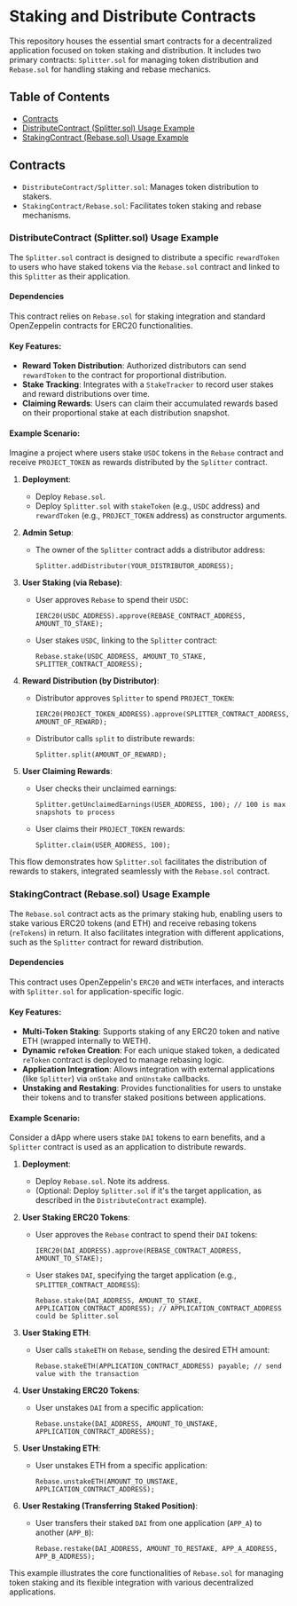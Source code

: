 # Staking and Distribute Contracts

This repository houses the essential smart contracts for a decentralized application focused on token staking and distribution. It includes two primary contracts: `Splitter.sol` for managing token distribution and `Rebase.sol` for handling staking and rebase mechanics.

## Table of Contents

- [Contracts](#contracts)
- [DistributeContract (Splitter.sol) Usage Example](#distributecontract-splittersol-usage-example)
- [StakingContract (Rebase.sol) Usage Example](#stakingcontract-rebase.sol-usage-example)

## Contracts

- `DistributeContract/Splitter.sol`: Manages token distribution to stakers.
- `StakingContract/Rebase.sol`: Facilitates token staking and rebase mechanisms.

### DistributeContract (Splitter.sol) Usage Example

The `Splitter.sol` contract is designed to distribute a specific `rewardToken` to users who have staked tokens via the `Rebase.sol` contract and linked to this `Splitter` as their application.

#### Dependencies

This contract relies on `Rebase.sol` for staking integration and standard OpenZeppelin contracts for ERC20 functionalities.

#### Key Features:
- **Reward Token Distribution**: Authorized distributors can send `rewardToken` to the contract for proportional distribution.
- **Stake Tracking**: Integrates with a `StakeTracker` to record user stakes and reward distributions over time.
- **Claiming Rewards**: Users can claim their accumulated rewards based on their proportional stake at each distribution snapshot.

#### Example Scenario:

Imagine a project where users stake `USDC` tokens in the `Rebase` contract and receive `PROJECT_TOKEN` as rewards distributed by the `Splitter` contract.

1.  **Deployment**:
    - Deploy `Rebase.sol`.
    - Deploy `Splitter.sol` with `stakeToken` (e.g., `USDC` address) and `rewardToken` (e.g., `PROJECT_TOKEN` address) as constructor arguments.

2.  **Admin Setup**:
    - The owner of the `Splitter` contract adds a distributor address:
        ```solidity
        Splitter.addDistributor(YOUR_DISTRIBUTOR_ADDRESS);
        ```

3.  **User Staking (via Rebase)**:
    - User approves `Rebase` to spend their `USDC`:
        ```solidity
        IERC20(USDC_ADDRESS).approve(REBASE_CONTRACT_ADDRESS, AMOUNT_TO_STAKE);
        ```
    - User stakes `USDC`, linking to the `Splitter` contract:
        ```solidity
        Rebase.stake(USDC_ADDRESS, AMOUNT_TO_STAKE, SPLITTER_CONTRACT_ADDRESS);
        ```

4.  **Reward Distribution (by Distributor)**:
    - Distributor approves `Splitter` to spend `PROJECT_TOKEN`:
        ```solidity
        IERC20(PROJECT_TOKEN_ADDRESS).approve(SPLITTER_CONTRACT_ADDRESS, AMOUNT_OF_REWARD);
        ```
    - Distributor calls `split` to distribute rewards:
        ```solidity
        Splitter.split(AMOUNT_OF_REWARD);
        ```

5.  **User Claiming Rewards**:
    - User checks their unclaimed earnings:
        ```solidity
        Splitter.getUnclaimedEarnings(USER_ADDRESS, 100); // 100 is max snapshots to process
        ```
    - User claims their `PROJECT_TOKEN` rewards:
        ```solidity
        Splitter.claim(USER_ADDRESS, 100);
        ```

This flow demonstrates how `Splitter.sol` facilitates the distribution of rewards to stakers, integrated seamlessly with the `Rebase.sol` contract.

### StakingContract (Rebase.sol) Usage Example

The `Rebase.sol` contract acts as the primary staking hub, enabling users to stake various ERC20 tokens (and ETH) and receive rebasing tokens (`reTokens`) in return. It also facilitates integration with different applications, such as the `Splitter` contract for reward distribution.

#### Dependencies

This contract uses OpenZeppelin's `ERC20` and `WETH` interfaces, and interacts with `Splitter.sol` for application-specific logic.

#### Key Features:
- **Multi-Token Staking**: Supports staking of any ERC20 token and native ETH (wrapped internally to WETH).
- **Dynamic `reToken` Creation**: For each unique staked token, a dedicated `reToken` contract is deployed to manage rebasing logic.
- **Application Integration**: Allows integration with external applications (like `Splitter`) via `onStake` and `onUnstake` callbacks.
- **Unstaking and Restaking**: Provides functionalities for users to unstake their tokens and to transfer staked positions between applications.

#### Example Scenario:

Consider a dApp where users stake `DAI` tokens to earn benefits, and a `Splitter` contract is used as an application to distribute rewards.

1.  **Deployment**:
    - Deploy `Rebase.sol`. Note its address.
    - (Optional: Deploy `Splitter.sol` if it's the target application, as described in the `DistributeContract` example).

2.  **User Staking ERC20 Tokens**:
    - User approves the `Rebase` contract to spend their `DAI` tokens:
        ```solidity
        IERC20(DAI_ADDRESS).approve(REBASE_CONTRACT_ADDRESS, AMOUNT_TO_STAKE);
        ```
    - User stakes `DAI`, specifying the target application (e.g., `SPLITTER_CONTRACT_ADDRESS`):
        ```solidity
        Rebase.stake(DAI_ADDRESS, AMOUNT_TO_STAKE, APPLICATION_CONTRACT_ADDRESS); // APPLICATION_CONTRACT_ADDRESS could be Splitter.sol
        ```

3.  **User Staking ETH**:
    - User calls `stakeETH` on `Rebase`, sending the desired ETH amount:
        ```solidity
        Rebase.stakeETH(APPLICATION_CONTRACT_ADDRESS) payable; // send value with the transaction
        ```

4.  **User Unstaking ERC20 Tokens**:
    - User unstakes `DAI` from a specific application:
        ```solidity
        Rebase.unstake(DAI_ADDRESS, AMOUNT_TO_UNSTAKE, APPLICATION_CONTRACT_ADDRESS);
        ```

5.  **User Unstaking ETH**:
    - User unstakes ETH from a specific application:
        ```solidity
        Rebase.unstakeETH(AMOUNT_TO_UNSTAKE, APPLICATION_CONTRACT_ADDRESS);
        ```

6.  **User Restaking (Transferring Staked Position)**:
    - User transfers their staked `DAI` from one application (`APP_A`) to another (`APP_B`):
        ```solity
        Rebase.restake(DAI_ADDRESS, AMOUNT_TO_RESTAKE, APP_A_ADDRESS, APP_B_ADDRESS);
        ```

This example illustrates the core functionalities of `Rebase.sol` for managing token staking and its flexible integration with various decentralized applications.
